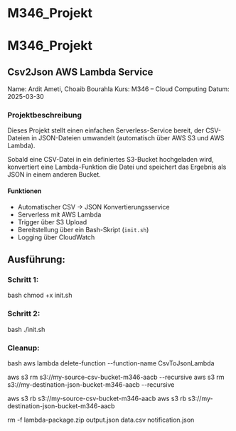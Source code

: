# M346_Projekt
# M346_Projekt

## Csv2Json AWS Lambda Service

Name: Ardit Ameti, Choaib Bourahla
Kurs: M346 – Cloud Computing
Datum: 2025-03-30

### Projektbeschreibung

Dieses Projekt stellt einen einfachen Serverless-Service bereit, der CSV-Dateien in JSON-Dateien umwandelt (automatisch über AWS S3 und AWS Lambda).

Sobald eine CSV-Datei in ein definiertes S3-Bucket hochgeladen wird, konvertiert eine Lambda-Funktion die Datei und speichert das Ergebnis als JSON in einem anderen Bucket.

#### Funktionen

- Automatischer CSV → JSON Konvertierungsservice
- Serverless mit AWS Lambda
- Trigger über S3 Upload
- Bereitstellung über ein Bash-Skript (`init.sh`)
- Logging über CloudWatch


## Ausführung:

### Schritt 1: 
bash
chmod +x init.sh

### Schritt 2: 
bash
./init.sh

### Cleanup: 
bash
aws lambda delete-function --function-name CsvToJsonLambda

aws s3 rm s3://my-source-csv-bucket-m346-aacb --recursive
aws s3 rm s3://my-destination-json-bucket-m346-aacb --recursive

aws s3 rb s3://my-source-csv-bucket-m346-aacb
aws s3 rb s3://my-destination-json-bucket-m346-aacb

rm -f lambda-package.zip output.json data.csv notification.json

